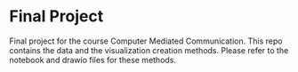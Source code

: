 # Final Project
Final project for the course Computer Mediated Communication.
This repo contains the data and the visualization creation methods.
Please refer to the notebook and drawio files for these methods.
